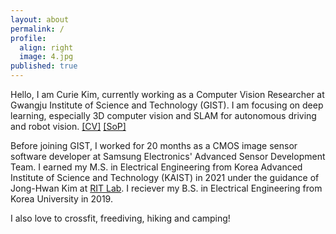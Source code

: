```yaml
---
layout: about
permalink: /
profile:
  align: right
  image: 4.jpg
published: true
---
```

Hello, I am Curie Kim, currently working as a Computer Vision Researcher at Gwangju Institute  of Science and Technology (GIST).
I am focusing on deep learning, especially 3D computer vision and SLAM for autonomous driving and robot vision. [[CV]](http://localhost:4000/gradfolio/) [[SoP]](http://localhost:4000/gradfolio/) 

Before joining GIST, I worked for 20 months as a CMOS image sensor software developer at Samsung Electronics' Advanced Sensor Development Team.
I earned my M.S. in Electrical Engineering from Korea Advanced Institute of Science and Technology (KAIST) in 2021 under the guidance of Jong-Hwan Kim at [RIT Lab](https://rit.kaist.ac.kr/).
I reciever my B.S. in Electrical Engineering from Korea University in 2019. 

I also love to crossfit, freediving, hiking and camping!


<!-- [Gradfolio](https://github.com/jitinnair1/gradfolio){:target="_blank"} is a responsive, dark-mode ready Jekyll theme designed keeping academia in mind. The easiest way to install the theme is to fork it using GitHub. Check the README file for [instructions](https://github.com/jitinnair1/gradfolio#installation){:target="_blank"}.

If you want to use this space to write your biography here, edit the `index.md` file. You can put a picture in, too. Rename your picture to `profile.png` and put it in the `assets/images/` folder.

The social-icons footer can be used to link profiles from GitHub, OrcID and ReasearchGate aprart form the usual Twitter, LinkedIn and Facebook. You can add your user ID in the `_config.yml` file to link your accounts. -->

